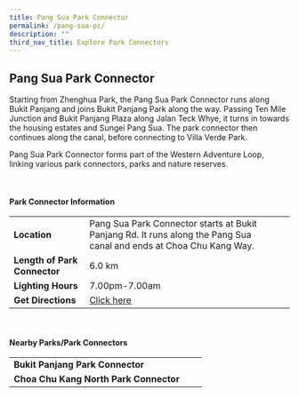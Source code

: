 ```yaml
---
title: Pang Sua Park Connector
permalink: /pang-sua-pc/
description: ""
third_nav_title: Explore Park Connectors
---
```

## Pang Sua Park Connector

Starting from Zhenghua Park, the Pang Sua Park Connector runs along Bukit Panjang and joins Bukit Panjang Park along the way. Passing Ten Mile Junction and Bukit Panjang Plaza along Jalan Teck Whye, it turns in towards the housing estates and Sungei Pang Sua. The park connector then continues along the canal, before connecting to Villa Verde Park.

Pang Sua Park Connector forms part of the Western Adventure Loop, linking various park connectors, parks and nature reserves.

<br>

#### Park Connector Information

|  |  |  |
| -------- | -------- | -------- |
| **Location** | Pang Sua Park Connector starts at&nbsp;Bukit Panjang Rd. It runs along the&nbsp;Pang Sua canal&nbsp;and ends at&nbsp;Choa Chu Kang Way. |  |
| **Length of Park Connector** | 6.0 km |  |
| **Lighting Hours** | 7.00pm-7.00am | |
| **Get Directions** | [Click here](http://www.onemap.gov.sg/main/v2/?lat=1.3807087641201425&amp;lng=103.76683393423086)| |

<br>

#### Nearby Parks/Park Connectors

|   |  |  |
| -------- | -------- | -------- |
| **Bukit Panjang Park Connector** | | |
| **Choa Chu Kang North Park Connector** | | |